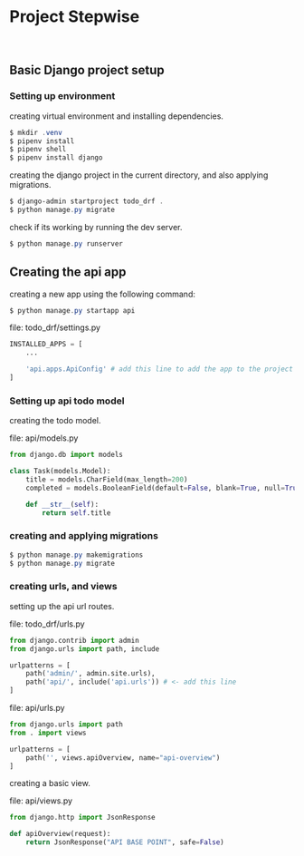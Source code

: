 # Project Stepwise

<br>

## Basic Django project setup

### Setting up environment

creating virtual environment and installing dependencies.

```powershell
$ mkdir .venv
$ pipenv install
$ pipenv shell
$ pipenv install django
```

creating the django project in the current directory, and also applying migrations.

```powershell
$ django-admin startproject todo_drf .
$ python manage.py migrate
```

check if its working by running the dev server.

```powershell
$ python manage.py runserver
```

## Creating the api app

creating a new app using the following command:

```powershell
$ python manage.py startapp api
```

file: todo_drf/settings.py
```python
INSTALLED_APPS = [
    ...

    'api.apps.ApiConfig' # add this line to add the app to the project
]
```

### Setting up api todo model

creating the todo model.

file: api/models.py
```python
from django.db import models

class Task(models.Model):
    title = models.CharField(max_length=200)
    completed = models.BooleanField(default=False, blank=True, null=True)

    def __str__(self):
        return self.title
```

### creating and applying migrations

```powershell
$ python manage.py makemigrations
$ python manage.py migrate
```

### creating urls, and views

setting up the api url routes.

file: todo_drf/urls.py
```python
from django.contrib import admin
from django.urls import path, include

urlpatterns = [
    path('admin/', admin.site.urls),
    path('api/', include('api.urls')) # <- add this line
]
```

file: api/urls.py
```python
from django.urls import path
from . import views

urlpatterns = [
    path('', views.apiOverview, name="api-overview")
]
```

creating a basic view.

file: api/views.py
```python
from django.http import JsonResponse

def apiOverview(request):
    return JsonResponse("API BASE POINT", safe=False)
```